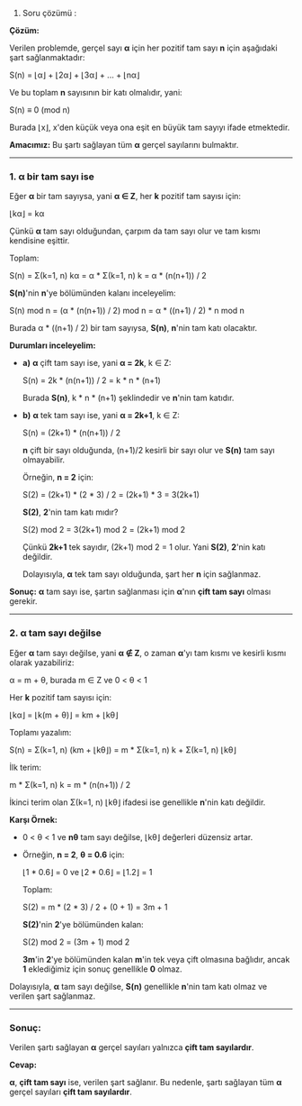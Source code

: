 1. Soru çözümü :

**Çözüm:**

Verilen problemde, gerçel sayı **α** için her pozitif tam sayı **n** için aşağıdaki şart sağlanmaktadır:

S(n) = ⌊α⌋ + ⌊2α⌋ + ⌊3α⌋ + ... + ⌊nα⌋

Ve bu toplam **n** sayısının bir katı olmalıdır, yani:

S(n) ≡ 0 (mod n)

Burada ⌊x⌋, x'den küçük veya ona eşit en büyük tam sayıyı ifade etmektedir.

**Amacımız:** Bu şartı sağlayan tüm **α** gerçel sayılarını bulmaktır.

---

### 1. α bir tam sayı ise

Eğer **α** bir tam sayıysa, yani **α ∈ Z**, her **k** pozitif tam sayısı için:

⌊kα⌋ = kα

Çünkü **α** tam sayı olduğundan, çarpım da tam sayı olur ve tam kısmı kendisine eşittir.

Toplam:

S(n) = Σ(k=1, n) kα = α * Σ(k=1, n) k = α * (n(n+1)) / 2

**S(n)**'nin **n**'ye bölümünden kalanı inceleyelim:

S(n) mod n = (α * (n(n+1)) / 2) mod n = α * ((n+1) / 2) * n mod n

Burada α * ((n+1) / 2) bir tam sayıysa, **S(n)**, **n**'nin tam katı olacaktır.

**Durumları inceleyelim:**

- **a)** **α** çift tam sayı ise, yani **α = 2k**, k ∈ Z:

  S(n) = 2k * (n(n+1)) / 2 = k * n * (n+1)

  Burada **S(n)**, k * n * (n+1) şeklindedir ve **n**'nin tam katıdır.

- **b)** **α** tek tam sayı ise, yani **α = 2k+1**, k ∈ Z:

  S(n) = (2k+1) * (n(n+1)) / 2

  **n** çift bir sayı olduğunda, (n+1)/2 kesirli bir sayı olur ve **S(n)** tam sayı olmayabilir.

  Örneğin, **n = 2** için:

  S(2) = (2k+1) * (2 * 3) / 2 = (2k+1) * 3 = 3(2k+1)

  **S(2)**, **2**'nin tam katı mıdır?

  S(2) mod 2 = 3(2k+1) mod 2 = (2k+1) mod 2

  Çünkü **2k+1** tek sayıdır, (2k+1) mod 2 = 1 olur. Yani **S(2)**, **2**'nin katı değildir.

  Dolayısıyla, **α** tek tam sayı olduğunda, şart her **n** için sağlanmaz.

**Sonuç:** **α** tam sayı ise, şartın sağlanması için **α**'nın **çift tam sayı** olması gerekir.

---

### 2. α tam sayı değilse

Eğer **α** tam sayı değilse, yani **α ∉ Z**, o zaman **α**'yı tam kısmı ve kesirli kısmı olarak yazabiliriz:

α = m + θ, burada m ∈ Z ve 0 < θ < 1

Her **k** pozitif tam sayısı için:

⌊kα⌋ = ⌊k(m + θ)⌋ = km + ⌊kθ⌋

Toplamı yazalım:

S(n) = Σ(k=1, n) (km + ⌊kθ⌋) = m * Σ(k=1, n) k + Σ(k=1, n) ⌊kθ⌋

İlk terim:

m * Σ(k=1, n) k = m * (n(n+1)) / 2

İkinci terim olan Σ(k=1, n) ⌊kθ⌋ ifadesi ise genellikle **n**'nin katı değildir.

**Karşı Örnek:**

- 0 < θ < 1 ve **nθ** tam sayı değilse, ⌊kθ⌋ değerleri düzensiz artar.
- Örneğin, **n = 2**, **θ = 0.6** için:

  ⌊1 * 0.6⌋ = 0 ve ⌊2 * 0.6⌋ = ⌊1.2⌋ = 1

  Toplam:

  S(2) = m * (2 * 3) / 2 + (0 + 1) = 3m + 1

  **S(2)**'nin **2**'ye bölümünden kalan:

  S(2) mod 2 = (3m + 1) mod 2

  **3m**'in **2**'ye bölümünden kalan **m**'in tek veya çift olmasına bağlıdır, ancak **1** eklediğimiz için sonuç genellikle **0** olmaz.

Dolayısıyla, **α** tam sayı değilse, **S(n)** genellikle **n**'nin tam katı olmaz ve verilen şart sağlanmaz.

---

### Sonuç:

Verilen şartı sağlayan **α** gerçel sayıları yalnızca **çift tam sayılardır**.

**Cevap:**

**α**, **çift tam sayı** ise, verilen şart sağlanır. Bu nedenle, şartı sağlayan tüm **α** gerçel sayıları **çift tam sayılardır**.
